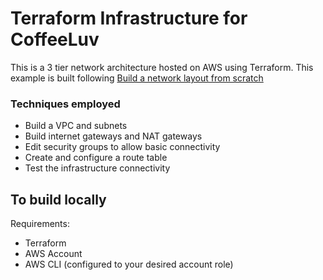 # Terraform Infrastructure for CoffeeLuv

This is a 3 tier network architecture hosted on AWS using Terraform. This example is built following [Build a network layout from scratch](https://www.manning.com/liveproject/build-a-network-layout-from-scratch)

### Techniques employed

- Build a VPC and subnets
- Build internet gateways and NAT gateways
- Edit security groups to allow basic connectivity
- Create and configure a route table
- Test the infrastructure connectivity

## To build locally

Requirements:

- Terraform
- AWS Account
- AWS CLI (configured to your desired account role)
